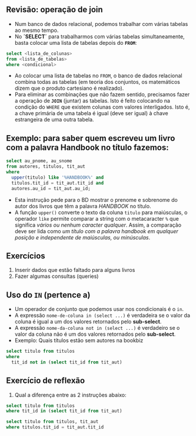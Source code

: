 ## Revisão: operação de **join**

- Num banco de dados relacional, podemos trabalhar com várias tabelas ao mesmo tempo.
- No **´SELECT´** para trabalharmos com várias tabelas simultaneamente, basta colocar uma lista de tabelas depois do **`FROM`**:

```SQL
select <lista_de_colunas>
from <lista_de_tabelas>
where <condicional>
```

- Ao colocar uma lista de tabelas no `FROM`, o banco de dados relacional combina todas as tabelas (em teoria dos conjuntos, os matemáticos dizem que o produto cartesiano é realizado).
- Para eliminar as combinações que não fazem sentido, precisamos fazer a operação de **`JOIN`** (juntar) as tabelas. Isto é feito colocando na condição do `WHERE` que existem colunas com valores interligados. Isto é, a chave primária de uma tabela é igual (deve ser igual) à chave estrangeira de uma outra tabela.

## Exemplo: para saber quem escreveu um livro com a palavra Handbook no título fazemos:

```SQL
select au_pnome, au_snome
from autores, titulos, tit_aut
where
  upper(titulo) like '%HANDBOOK%' and
  titulos.tit_id = tit_aut.tit_id and
  autores.au_id = tit_aut.au_id;
```

- Esta instrução pede para o BD mostrar o prenome e sobrenome do autor dos livros que têm a palavra *HANDBOOK* no título.
- A função `upper()` converte o texto da coluna `titulo` para maiúsculas, o operador `like` permite comparar a string com o metacaracter `%` que significa *vários ou nenhum caracter qualquer*. Assim, a comparação deve ser lida como *um título com a palavra handbook em qualquer posição e independente de maiúsculas, ou minúsculas*.

## Exercícios

1. Inserir dados que estão faltado para alguns livros
2. Fazer algumas consultas (queries)

## Uso do `IN` \(pertence a\)

- Um operador de conjunto que podemos usar nos condicionais é o `in`.
- A expressão `nome-de-coluna in (select ...)` é verdadeira se o valor da coluna é igual a um dos valores retornados pelo **sub-select**.
- A expressão `nome-da-coluna not in (select ...)` é verdadeiro se o valor da coluna não é um dos valores retornados pelo **sub-select**.
- Exemplo: Quais títulos estão sem autores na bookbiz

```SQL
select titulo from titulos
where
  tit_id not in (select tit_id from tit_aut)
```

## Exercício de reflexão

1. Qual a diferença entre as 2 instruções abaixo:

```SQL
select titulo from titulos
where tit_id in (select tit_id from tit_aut)
```

```SQL
select titulo from titulos, tit_aut
where titulos.tit_id = tit_aut.tit_id
```
